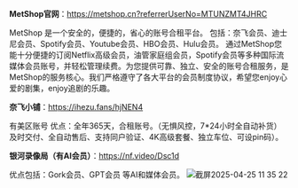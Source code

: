 **MetShop官网**：https://metshop.cn?referrerUserNo=MTUNZMT4JHRC

MetShop 是一个安全的，便捷的，省心的账号合租平台。
包括：奈飞会员、迪士尼会员、Spotify会员、Youtube会员、HBO会员、Hulu会员。
通过MetShop您能十分便捷的订阅Netflix高级会员，油管家庭组会员，Spotify会员等多种国际流媒体会员账号，并轻松管理续费。为您提供可靠、独立、安全的账号合租服务，是MetShop的服务核心。我们严格遵守了各大平台的会员制度协议，希望您enjoy心爱的剧集，enjoy追剧的乐趣。

**奈飞小铺**：https://ihezu.fans/hjNEN4
  
有美区账号
优点：全年365天，合租账号。（无惧风控，7*24小时全自动补货）及时交付、全自动售后、支持同户验证、4K高级套餐、独立车位、可设pin码）。

**银河录像局（有AI会员）**：https://nf.video/Dsc1d

  优点包括：Gork会员、GPT会员 等AI和媒体会员。
  ![截屏2025-04-25 11 35 22](https://github.com/user-attachments/assets/2b13c3b0-e3e6-46c6-9e7f-4ff06168cb21)

